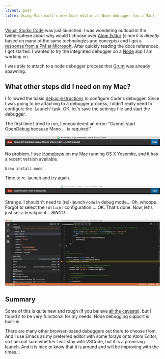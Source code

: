 ```yaml
---
layout: post
title: Using Microsoft's new Code editor as Node debugger (on a Mac)
---
```


[Visual Studio Code](https://code.visualstudio.com/Docs) was just launched. I was wondering outloud in the twittersphere about why would I choose over [Atom Editor](https://atom.io) (since it is *directly* based on many of the same technologies and concepts) and I got a [response from a PM at Microsoft](https://twitter.com/nz_sean/status/593857512983531521).  After quickly reading the docs referenced, I got started. I wanted to try the integrated debugger on a [Node](https://nodejs.org/) app I am working on.

I was able to attach to a node debugger process that [Grunt](http://gruntjs.com/) was already spawning.


## What other steps did I need on my Mac?

I followed the basic [debug instructions](https://code.visualstudio.com/Docs/debugging) to configure Code's debugger.  Since I was going to be attaching to a debugger process, I didn't really need to configure the 'Launch' task. OK, let's save the settings file and start the debugger.

The first time I tried to run, I encountered an error: "Cannot start OpenDebug because Mono ... is required."

![Mono req'd for OpenDebug Error](/images/Code-error-OpenDebug-mono.png)

No problem. I use [Homebrew](http://brew.sh) on my Mac running OS X Yosemite, and it has a recent version available.

```
brew install mono
```

Time to re-launch and try again. 

![node not found](/images/Code-error-node-could-not-be-launched.png)

Strange.  I shouldn't need to (re)-launch `node` in debug mode...  Oh, whoops. Forgot to select the `[Attach]` configuration.... OK.  That's done.  Now, let's just set a breakpoint... *BINGO*. 

![breakpoint activated](/images/Code-first-breakpoint-inspected.png)


## Summary

Some of this is quite new and rough (if you believe [all the caveats](https://code.visualstudio.com/Docs/whyvscode#_next-steps)), but I found it to be very functional for my needs.  Node debugging support is built-in.

There are many other browser-based debuggers out there to choose from.  And I use Emacs as my preferred editor with some forays onto Atom Editor, so I am not sure whether I will stay with VSCode, but it is a promising launch.  And it is nice to know that it is around and will be improving with the times...
